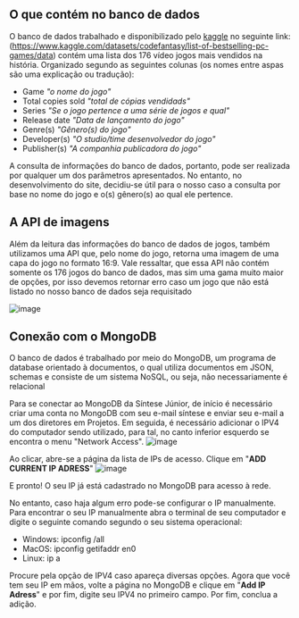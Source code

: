 ## O que contém no banco de dados

O banco de dados trabalhado e disponibilizado pelo [kaggle](https://www.kaggle.com) no seguinte link: (https://www.kaggle.com/datasets/codefantasy/list-of-bestselling-pc-games/data) contém uma lista dos 176 vídeo jogos mais vendidos na história. Organizado segundo as seguintes colunas (os nomes entre aspas são uma explicação ou tradução):

-  Game *"o nome do jogo"*
-  Total copies sold *"total de cópias vendidads"*
-  Series *"Se o jogo pertence a uma série de jogos e qual"*
-  Release date *"Data de lançamento do jogo"*
-  Genre(s) *"Gênero(s) do jogo"*
-  Developer(s) *"O studio/time desenvolvedor do jogo"*
-  Publisher(s) *"A companhia publicadora do jogo"*


A consulta de informações do banco de dados, portanto, pode ser realizada por qualquer um dos parâmetros apresentados. No entanto, no desenvolvimento do site, decidiu-se útil para o nosso caso a consulta por base no nome do jogo e o(s) gênero(s) ao qual ele pertence.

## A API de imagens

Além da leitura das informações do banco de dados de jogos, também utilizamos uma API que, pelo nome do jogo, retorna uma imagem de uma capa do jogo no formato 16:9.
Vale ressaltar, que essa API não contém somente os 176 jogos do banco de dados, mas sim uma gama muito maior de opções, por isso devemos retornar erro caso um jogo que não está listado no nosso banco de dados seja requisitado

![image](https://github.com/user-attachments/assets/ed69d392-d391-408c-a776-5d0839c4c5e5)


## Conexão com o MongoDB

O banco de dados é trabalhado por meio do MongoDB, um programa de database orientado à documentos, o qual utiliza documentos em JSON, schemas e consiste de um sistema NoSQL, ou seja, não necessariamente é relacional

Para se conectar ao MongoDB da Síntese Júnior, de início é necessário criar uma conta no MongoDB com seu e-mail síntese e enviar seu e-mail a um dos diretores em Projetos.
Em seguida, é necessário adicionar o IPV4 do computador sendo utilizado, para tal, no canto inferior esquerdo se encontra o menu "Network Access".
![image](https://github.com/user-attachments/assets/f3917102-8aee-40ed-8aab-d7a8cf4e1080)

Ao clicar, abre-se a página da lista de IPs de acesso.
Clique em "**ADD CURRENT IP ADRESS**"
![image](https://github.com/user-attachments/assets/23bb570d-90d7-4655-96f5-aa5c96e5ae79)

E pronto! O seu IP já está cadastrado no MongoDB para acesso à rede.

No entanto, caso haja algum erro pode-se configurar o IP manualmente.
Para encontrar o seu IP manualmente abra o terminal de seu computador e digite o seguinte comando segundo o seu sistema operacional: 

-  Windows: ipconfig /all
-  MacOS: ipconfig getifaddr en0
-  Linux: ip a

Procure pela opção de IPV4 caso apareça diversas opções.
Agora que você tem seu IP em mãos, volte a página no MongoDB e clique em "**Add IP Adress**" e por fim, digite seu IPV4 no primeiro campo.
Por fim, conclua a adição.
